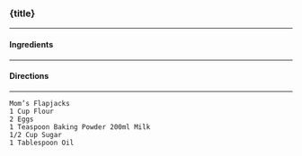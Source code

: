 ### {title}
---
#### Ingredients

---
#### Directions

---
```
Mom’s Flapjacks
1 Cup Flour
2 Eggs
1 Teaspoon Baking Powder 200ml Milk
1/2 Cup Sugar
1 Tablespoon Oil
```